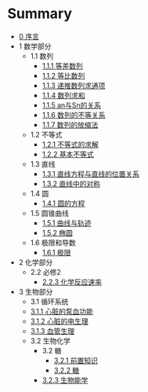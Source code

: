 # Summary

* [0 序言](README.md)
* 1 数学部分
  * 1.1 数列
    * [1.1.1 等差数列](math/series/dcsl.md)
    * [1.1.2 等比数列](math/series/dbsl.md)
    * [1.1.3 递推数列求通项](math/series/dtslqtx.md)
    * [1.1.4 数列求和](math/series/slqh.md)
    * [1.1.5 an与Sn的关系](math/series/ansn.md)
    * [1.1.6 数列的不等关系](math/series/sldbdgx.md)
    * [1.1.7 数列的放缩法](math/series/sldfsf.md)
  * 1.2 不等式
    * [1.2.1 不等式的求解](math/bds/bdsqj.md)
    * [1.2.2 基本不等式](math/bds/jbbds.md)
  * 1.3 直线
    * [1.3.1 直线方程与直线的位置关系](math/line/zxfc.md)
    * [1.3.2 直线中的对称](math/line/zxdc.md)
  * 1.4 圆
    * [1.4.1 圆的方程](math/circle/circle.md)
  * 1.5 圆锥曲线
    * [1.5.1 曲线与轨迹](math/yzqx/guiji.md)
    * [1.5.2 椭圆](math/yzqx/tuoyuan.md)
  * 1.6 极限和导数
    * [1.6.1 极限](math/jx/jx.md)
* 2 化学部分
  * 2.2 必修2
    * [2.2.3 化学反应速率](chem/bxii/hxfysl.md)
* 3 生物部分
  * 3.1 循环系统
  * [3.1.1 心脏的泵血功能](biology/xhxt/xzdbxgn.md)
  * [3.1.2 心脏的电生理](biology/xhxt/xzdsl.md)
  * [3.1.3 血管生理](biology/xhxt/xgsl.md)
  * 3.2 生物化学
    * 3.2 糖
      * [3.2.1 前置知识](biology/shenghua/pre.md)
      * [3.2.2 糖](biology/shenghua/tang.md)
    * [3.2.3 生物能学](biology/shenghua/swnx.md)
